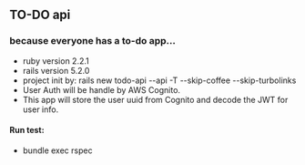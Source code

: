 ## TO-DO api
### because everyone has a to-do app...

* ruby version 2.2.1
* rails version 5.2.0
* project init by: rails new todo-api --api -T --skip-coffee --skip-turbolinks
* User Auth will be handle by AWS Cognito.
* This app will store the user uuid from Cognito and decode the JWT for user info.

#### Run test:
* bundle exec rspec
